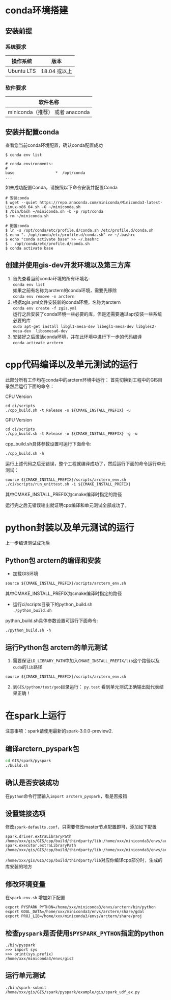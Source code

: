 # conda环境搭建

## 安装前提

### 系统要求

| 操作系统    | 版本          |
| ---------- | ------------ |
| Ubuntu LTS | 18.04 或以上  |

### 软件要求

| 软件名称                    |
| -------------------------- |
| miniconda（推荐） 或者 anaconda     |

## 安装并配置conda

查看您当前conda环境配置，确认conda配置成功
```shell
$ conda env list

# conda environments: 
#
base                  *  /opt/conda
...
```

如未成功配置Conda，请按照以下命令安装并配置Conda
```shell
# 安装conda
$ wget --quiet https://repo.anaconda.com/miniconda/Miniconda3-latest-Linux-x86_64.sh -O ~/miniconda.sh
$ /bin/bash ~/miniconda.sh -b -p /opt/conda
$ rm ~/miniconda.sh

# 配置conda 
$ ln -s /opt/conda/etc/profile.d/conda.sh /etc/profile.d/conda.sh
$ echo ". /opt/conda/etc/profile.d/conda.sh" >> ~/.bashrc
$ echo "conda activate base" >> ~/.bashrc
$ . /opt/conda/etc/profile.d/conda.sh
$ conda activate base
```

## 创建并使用gis-dev开发环境以及第三方库
1. 首先查看当前conda环境的所有环境名:  
`conda env list`  
如果之前有名称为arctern的conda环境，需要先移除  
`conda env remove -n arctern`  
2. 根据zgis.yml文件安装新的conda环境，名称为arctern  
`conda env create -f zgis.yml`  
运行之后安装了conda环境一些必要的库，但是还需要通过apt安装一些系统必要的库  
`sudo apt-get install libgl1-mesa-dev libegl1-mesa-dev libgles2-mesa-dev  libosmesa6-dev`
3. 安装好之后激活conda环境，并在此环境中进行下一步的代码编译  
`conda activate arctern`

# cpp代码编译以及单元测试的运行
此部分所有工作均在conda中的arctern环境中运行：
首先切换到工程中的GIS目录然后运行下面的命令：

CPU Version
```
cd ci/scripts
./cpp_build.sh -t Release -o ${CMAKE_INSTALL_PREFIX} -u
```

GPU Version
```
cd ci/scripts
./cpp_build.sh -t Release -o ${CMAKE_INSTALL_PREFIX} -g -u
```

cpp_build.sh具体参数设置可运行下面命令:
```
./cpp_build.sh -h
```

运行上述代码之后无错误，整个工程就编译成功了，然后运行下面的命令运行单元测试：  
```
source ${CMAKE_INSTALL_PREFIX}/scripts/arctern_env.sh
./ci/scripts/run_unittest.sh -i ${CMAKE_INSTALL_PREFIX}
```
其中CMAKE_INSTALL_PREFIX为cmake编译时指定的路径

运行完之后无错误输出就证明cpp编译和单元测试全部成功了。

# python封装以及单元测试的运行
上一步编译测试成功后
## Python包 arctern的编译和安装
- 加载GIS环境
```
source ${CMAKE_INSTALL_PREFIX}/scripts/arctern_env.sh
```
其中CMAKE_INSTALL_PREFIX为cmake编译时指定的路径
- 运行ci/scripts目录下的python_build.sh  
`./python_build.sh`

python_build.sh具体参数设置可运行下面命令:
```
./python_build.sh -h
```

## 运行Python包 arctern的单元测试
1. 需要保证`LD_LIBRARY_PATH`中加入`CMAKE_INSTALL_PREFIX/lib`这个路径以及`cuda`的`lib`路径
```
source ${CMAKE_INSTALL_PREFIX}/scripts/arctern_env.sh
```

2. 到`GIS/python/test/geo`目录运行：
`py.test`
看到单元测试正确输出就代表结果正确！



# 在spark上运行

注意事项：spark请使用最新的spark-3.0.0-preview2.

## 编译arctern_pyspark包

```sh
cd GIS/spark/pyspark
./build.sh
```

## 确认是否安装成功  
在`python`命令行里输入`import arctern_pyspark`，看是否报错

## 设置链接选项  

修改`spark-defaults.conf`，只需要修改master节点配置即可，添加如下配置
```
spark.driver.extraLibraryPath /home/xxx/gis/GIS/cpp/build/thirdparty/lib:/home/xxx/miniconda3/envs/arctern/lib:/usr/local/cuda/lib64
spark.executor.extraLibraryPath /home/xxx/gis/GIS/cpp/build/thirdparty/lib:/home/xxx/miniconda3/envs/arctern/lib:/usr/local/cuda/lib64
```

`/home/xxx/gis/GIS/cpp/build/thirdparty/lib`对应你编译cpp部分时，生成的库安装的地方

## 修改环境变量  
在`spark-env.sh` 增加如下配置
```
export PYSPARK_PYTHON=/home/xxx/miniconda3/envs/arctern/bin/python
export GDAL_DATA=/home/xxx/miniconda3/envs/arctern/share/gdal
export PROJ_LIB=/home/xxx/miniconda3/envs/arctern/share/proj
```

## 检查`pyspark`是否使用`$PYSPARK_PYTHON`指定的python
```
./bin/pyspark
>>> import sys
>>> print(sys.prefix)
/home/xxx/miniconda3/envs/gis2
```

## 运行单元测试
   
```
./bin/spark-submit /home/xxx/gis/GIS/spark/pyspark/example/gis/spark_udf_ex.py
```
